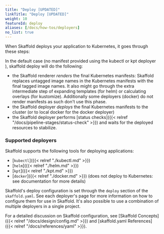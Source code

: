 ```yaml
---
title: "Deploy [UPDATED]"
linkTitle: "Deploy [UPDATED]"
weight: 10
featureId: deploy
aliases: [/docs/how-tos/deployers]
no_list: true
---
```


When Skaffold deploys your application to Kubernetes, it goes through these steps:

In the default case (no manifest provided using the kubectl or kpt deployer ), skaffold deploy will do the following:
* the Skaffold renderer _renders_ the final Kubernetes manifests: Skaffold replaces untagged image names in the Kubernetes manifests with the final tagged image names.
It also might go through the extra intermediate step of expanding templates (for helm) or calculating overlays (for kustomize).  Additionally some deployers (docker) do not render manifests as such don't use this phase.
* the Skaffold deployer _deploys_ the final Kubernetes manifests to the cluster (or to local docker for the docker deployer)
* the Skaffold deployer performs [status checks]({{< relref "/docs/pipeline-stages/status-check" >}}) and waits for the deployed resources to stabilize.
### Supported deployers

Skaffold supports the following tools for deploying applications:

* [`kubectl`]({{< relref "./kubectl.md" >}})
* [`helm`]({{< relref "./helm.md" >}})
* [`kpt`]({{< relref "./kpt.md" >}})
* [`docker`]({{< relref "./docker.md" >}}) (does not deploy to Kubernetes: see documentation for more details)

Skaffold's deploy configuration is set through the `deploy` section
of the `skaffold.yaml`. See each deployer's page for more information
on how to configure them for use in Skaffold. It's also possible to use
a combination of multiple deployers in a single project.

For a detailed discussion on Skaffold configuration, see
[Skaffold Concepts]({{< relref "/docs/design/config.md" >}}) and
[skaffold.yaml References]({{< relref "/docs/references/yaml" >}}).